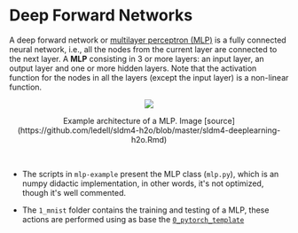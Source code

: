 # Deep Forward Networks
A deep forward network or [multilayer perceptron (MLP)](https://en.wikipedia.org/wiki/Multilayer_perceptron) is a fully connected neural network, i.e., all the nodes from the current layer are connected to the next layer. A **MLP** consisting in 3 or more layers: an input layer, an output layer and one or more hidden layers. Note that the activation function for the nodes in all the layers (except the input layer) is a non-linear function.

<p align="center">
  <img src="https://raw.githubusercontent.com/ledell/sldm4-h2o/master/mlp_network.png" />
</p>

<p align="center">
Example architecture of a MLP. Image [source](https://github.com/ledell/sldm4-h2o/blob/master/sldm4-deeplearning-h2o.Rmd)
</p>

</br>

* The scripts in `mlp-example` present the MLP class (`mlp.py`), which is an numpy didactic implementation, in other words, it's not optimized, though it's well commented.

* The `1_mnist` folder contains the training and testing of a MLP, these actions are performed using as base the [`0_pytorch_template`](../0_pytorch_template)
